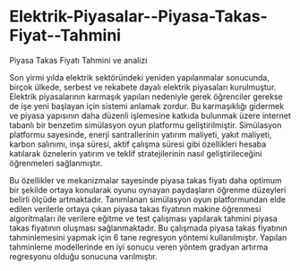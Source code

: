 # Elektrik-Piyasalar--Piyasa-Takas-Fiyat--Tahmini
Piyasa Takas Fiyatı Tahmini ve analizi

Son yirmi yılda elektrik sektöründeki yeniden yapılanmalar sonucunda, birçok ülkede, serbest ve rekabete dayalı elektrik piyasaları kurulmuştur. 
Elektrik piyasalarının karmaşık yapıları nedeniyle gerek öğrenciler gerekse de işe yeni başlayan için sistemi anlamak zordur. Bu karmaşıklığı gidermek ve piyasa 
yapısının daha düzenli işlemesine katkıda bulunmak üzere internet tabanlı bir benzetim simülasyon oyun platformu geliştirilmiştir. Simülasyon platformu sayesinde, 
enerji santrallerinin yatırım maliyeti, yakıt maliyeti, karbon salınımı, inşa süresi, aktif çalışma süresi gibi özellikleri hesaba katılarak öznelerin yatırım ve teklif 
stratejilerinin nasıl geliştirileceğini öğrenmeleri sağlanmıştır.

Bu özellikler ve mekanizmalar sayesinde piyasa takas fiyatı daha optimum bir şekilde ortaya konularak 
oyunu oynayan paydaşların öğrenme düzeyleri belirli ölçüde artmaktadır. Tanımlanan simülasyon oyun platformundan elde edilen verilerle ortaya çıkan piyasa takas fiyatının makine 
öğrenmesi algoritmaları ile verilere eğitme ve test çalışması yapılarak tahmini piyasa takas fiyatının oluşması sağlanmaktadır. Bu çalışmada piyasa takas fiyatının 
tahminlemesini yapmak için 6 tane regresyon yöntemi kullanılmıştır. Yapılan tahminleme modellerinde en iyi sonucu veren yöntem gradyan artırma regresyonu olduğu 
sonucuna varılmıştır.
